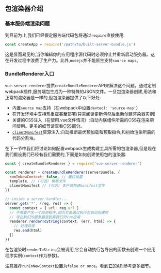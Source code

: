 
## 包渲染器介绍

### 基本服务端渲染问题

到目前为止,我们已经假定服务端代码包将通过`require`直接使用:

```javascript
const createApp = require('/path/to/built-server-bundle.js')
```

这是显而易见的,当你编辑你的应用程序源代码时必须停止并重新启动服务器。这在开发过程中浪费了生产力。此外,`nodejs`并不能原生支持`source maps`。

### BundleRenderer入口

`vue-server-renderer`提供`createBundleRenderer`API来解决这个问题。通过定制webpack插件,服务端包生成为一种特殊的JSON文件。一旦包渲染器创建,用法和正常的渲染器是一样的,但包渲染器提供了以下好处:

* 内置`source map`支持（在webpack中设置`devtool: 'source-map'`）
* 在开发环境中支持热重载甚至部署(只需阅读更新包然后重新创建渲染器实例)
* 关键的CSS注入（在使用.vue文件情况）:自动内联组件所需的CSS在渲染期间使用。更多的细节请查看[CSS部分](https://ssr.vuejs.org/en/css.html)。
* [`clientManifest`](https://ssr.vuejs.org/en/api.html#clientmanifest)资源注入:自动推断最优预加载和预取指令,和初始渲染所需的代码分割块。


在下一节中我们将讨论如何配置webpack生成构建工具所需的包渲染器,但是现在我们假设我们已经有我们需要的,下面是如何创建使用包的渲染器:

```javascript
const { createBundleRenderer } = require('vue-server-renderer')

const renderer = createBundleRenderer(serverBundle, {
  runInNewContext: false, // 建议设置
  template, // (可选) 模板文件
  clientManifest // (可选) 客户端构建manifest文件
})

// inside a server handler...
server.get('*', (req, res) => {
  const context = { url: req.url }
  // 不需要产生一个应用程序,因为它是通过执行包自动创建的
  // 现在我们的服务器是脱离我们的Vue应用
  renderer.renderToString(context, (err, html) => {
    // 处理异常
    res.end(html)
  })
})
```

在包渲染时`renderToString`会被调用,它会自动执行包导出的函数去创建一个应用程序实例(`context`作为参数)。

注意推荐`runInNewContext`设置为`false or once`。看到[它的API](https://ssr.vuejs.org/en/api.html#runinnewcontext)参考更多细节。